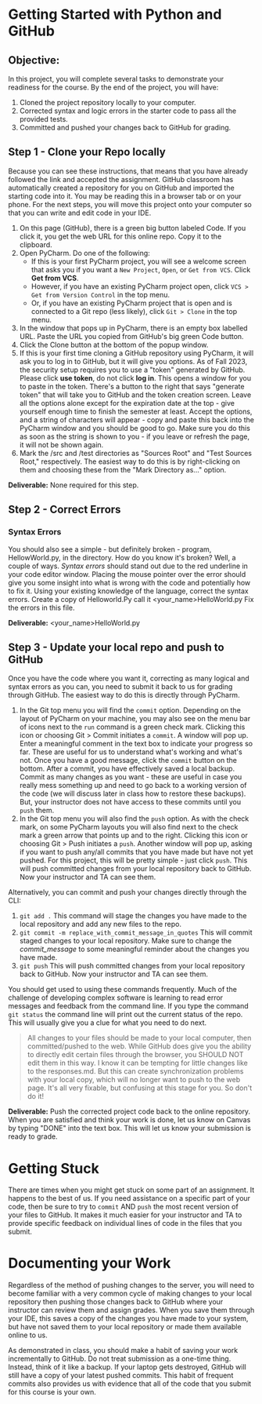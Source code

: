 # Getting Started with Python and GitHub

## Objective:

In this project, you will complete several tasks to demonstrate your readiness for the course. By the end of the project, you will have:
1. Cloned the project repository locally to your computer.
2. Corrected syntax and logic errors in the starter code to pass all the provided tests.
3. Committed and pushed your changes back to GitHub for grading.


## Step 1 - Clone your Repo locally

Because you can see these instructions, that means that you have already followed the link and accepted the assignment. GitHub classroom has automatically created a repository for you on GitHub and imported the starting code into it. You may be reading this in a browser tab or on your phone. For the next steps, you will move this project onto your computer so that you can write and edit code in your IDE. 
1. On this page (GitHub), there is a green big button labeled Code. If you click it, you get the web URL for this online repo. Copy it to the clipboard. 
2. Open PyCharm. Do one of the following:
    - If this is your first PyCharm project, you will see a welcome screen that asks you if you want a `New Project`, `Open`, or `Get from VCS`. Click **Get from VCS**.
    - However, if you have an existing PyCharm project open, click `VCS > Get from Version Control` in the top menu. 
    - Or, if you have an existing PyCharm project that is open and is connected to a Git repo (less likely), click `Git > Clone` in the top menu. 
3. In the window that pops up in PyCharm, there is an empty box labelled URL. Paste the URL you copied from GitHub's big green Code button.
4. Click the Clone button at the bottom of the popup window.
5. If this is your first time cloning a GitHub repository using PyCharm, it will ask you to log in to GitHub, but it will give you options. As of Fall 2023, the security setup requires you to use a "token" generated by GitHub. Please click **use token**, do not click **log in**. This opens a window for you to paste in the token. There's a button to the right that says "generate token" that will take you to GitHub and the token creation screen. Leave all the options alone except for the expiration date at the top - give yourself enough time to finish the semester at least. Accept the options, and a string of characters will appear - copy and paste this back into the PyCharm window and you should be good to go. Make sure you do this as soon as the string is shown to you - if you leave or refresh the page, it will not be shown again.
6. Mark the /src and /test directories as "Sources Root" and "Test Sources Root," respectively. The easiest way to do this is by right-clicking on them and choosing these from the "Mark Directory as..." option. 

**Deliverable:** None required for this step.

## Step 2 - Correct Errors

### Syntax Errors

You should also see a simple - but definitely broken - program, HellowWorld.py, in the directory. How do you know it's broken? Well, a couple of ways. _Syntax errors_ should stand out due to the red underline in your code editor window. Placing the mouse pointer over the error should give you some insight into what is wrong with the code and potentially how to fix it. Using your existing knowledge of the language, correct the syntax errors. 
Create a copy of Helloworld.Py call it <your_name>HelloWorld.py Fix the errors in this file. 

**Deliverable:** <your_name>HelloWorld.py 

## Step 3 - Update your local repo and push to GitHub

Once you have the code where you want it, correcting as many logical and syntax errors as you can, you need to submit it back to us for grading through GitHub. The easiest way to do this is directly through PyCharm. 

1. In the Git top menu you will find the `commit` option. Depending on the layout of PyCharm on your machine, you may also see on the menu bar of icons next to the `run` command is a green check mark. Clicking this icon or choosing Git > Commit initiates a `commit`. A window will pop up. Enter a meaningful comment in the text box to indicate your progress so far. These are useful for us to understand what's working and what's not. Once you have a good message, click the `commit` button on the bottom. After a commit, you have effectively saved a local backup. Commit as many changes as you want - these are useful in case you really mess something up and need to go back to a working version of the code (we will discuss later in class how to restore these backups). But, your instructor does not have access to these commits until you `push` them.
2. In the Git top menu you will also find the `push` option. As with the check mark, on some PyCharm layouts you will also find next to the check mark a green arrow that points up and to the right. Clicking this icon or choosing Git > Push initiates a `push`. Another window will pop up, asking if you want to push any/all commits that you have made but have not yet pushed. For this project, this will be pretty simple - just click `push`. This will push committed changes from your local repository back to GitHub. Now your instructor and TA can see them.

Alternatively, you can commit and push your changes directly through the CLI:

1. `git add .` This command will stage the changes you have made to the local repository and add any new files to the repo.
2. `git commit -m replace_with_commit_message_in_quotes` This will commit staged changes to your local repository. Make sure to change the _commit_message_ to some meaningful reminder about the changes you have made.
3. `git push` This will push committed changes from your local repository back to GitHub. Now your instructor and TA can see them.

You should get used to using these commands frequently. Much of the challenge of developing complex software is learning to read error messages and feedback from the command line. If you type the command `git status` the command line will print out the current status of the repo. This will usually give you a clue for what you need to do next.

> All changes to your files should be made to your local computer, then committed/pushed to the web. While GitHub does give you the ability to directly edit certain files through the browser, you SHOULD NOT edit them in this way. I know it can be tempting for little changes like to the responses.md. But this can create synchronization problems with your local copy, which will no longer want to push to the web page. It's all very fixable, but confusing at this stage for you. So don't do it!


**Deliverable:** Push the corrected project code back to the online repository. When you are satisfied and think your work is done, let us know on Canvas by typing "DONE" into the text box. This will let us know your submission is ready to grade.

# Getting Stuck
There are times when you might get stuck on some part of an assignment. It happens to the best of us. If you need assistance on a specific part of your code, then be sure to try to `commit` AND `push` the most recent version of your files to GitHub. It makes it much easier for your instructor and TA to provide specific feedback on individual lines of code in the files that you submit. 

# Documenting your Work
Regardless of the method of pushing changes to the server, you will need to become familiar with a very common cycle of making changes to your local repository then pushing those changes back to GitHub where your instructor can review them and assign grades. When you save them through your IDE, this saves a copy of the changes you have made to your system, but have not saved them to your local repository or made them available online to us.

As demonstrated in class, you should make a habit of saving your work incrementally to GitHub. Do not treat submission as a one-time thing. Instead, think of it like a backup. If your laptop gets destroyed, GitHub will still have a copy of your latest pushed commits. This habit of frequent commits also provides us with evidence that all of the code that you submit for this course is your own. 
